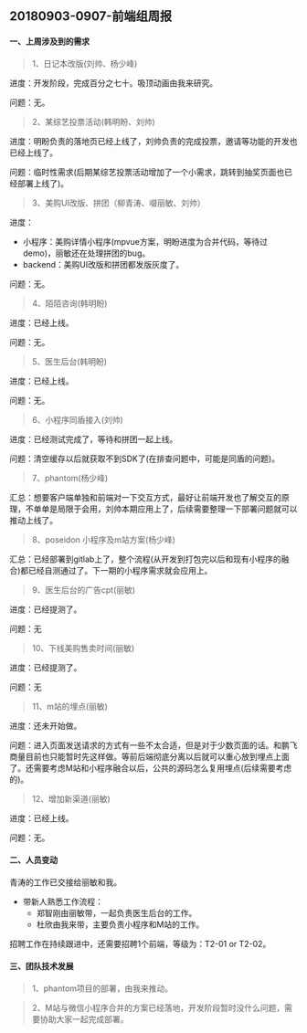 ## 20180903-0907-前端组周报

#### 一、上周涉及到的需求

> 1、日记本改版(刘帅、杨少峰)

进度：开发阶段，完成百分之七十。吸顶动画由我来研究。

问题：无。

> 2、某综艺投票活动(韩明盼、刘帅)

进度：明盼负责的落地页已经上线了，刘帅负责的完成投票，邀请等功能的开发也已经上线了。

问题：临时性需求(后期某综艺投票活动增加了一个小需求，跳转到抽奖页面也已经部署上线了)。

> 3、美购UI改版、拼团（柳青涛、啜丽敏、刘帅）

进度：
  * 小程序：美购详情小程序(mpvue方案，明盼进度为合并代码，等待过demo)，丽敏还在处理拼团的bug。
  * backend：美购UI改版和拼团都发版灰度了。

问题：无。

> 4、陌陌咨询(韩明盼)

进度：已经上线。

问题：无。

> 5、医生后台(韩明盼)

进度：已经上线。

问题：无。

> 6、小程序同盾接入(刘帅)

进度：已经测试完成了，等待和拼团一起上线。

问题：清空缓存以后就获取不到SDK了(在排查问题中，可能是同盾的问题)。

> 7、phantom(杨少峰)

汇总：想要客户端单独和前端对一下交互方式，最好让前端开发也了解交互的原理，不单单是局限于会用，刘帅本期应用上了，后续需要整理一下部署问题就可以推动上线了。

> 8、poseidon 小程序及m站方案(杨少峰)

汇总：已经部署到gitlab上了，整个流程(从开发到打包完以后和现有小程序的融合)都已经自测通过了。下一期的小程序需求就会应用上。

> 9、医生后台的广告cpt(丽敏)

进度：已经提测了。

问题：无

> 10、下线美购售卖时间(丽敏)

进度：已经提测了。

问题：无

> 11、m站的埋点(丽敏)

进度：还未开始做。

问题：进入页面发送请求的方式有一些不太合适，但是对于少数页面的话。和鹏飞商量目前也只能暂时先这样做。等前后端彻底分离以后就可以重心放到埋点上面了。还需要考虑M站和小程序融合以后，公共的源码怎么复用埋点(后续需要考虑的)。

> 12、增加新渠道(丽敏)

进度：已经上线。

问题：无。

#### 二、人员变动

青涛的工作已交接给丽敏和我。

- 带新人熟悉工作流程：
  - 郑智刚由丽敏带，一起负责医生后台的工作。
  - 杜欣由我来带，主要负责小程序和M站的工作。

招聘工作在持续跟进中，还需要招聘1个前端，等级为：T2-01 or T2-02。

#### 三、团队技术发展

> 1、phantom项目的部署，由我来推动。

> 2、M站与微信小程序合并的方案已经落地，开发阶段暂时没什么问题，需要协助大家一起完成部署。
